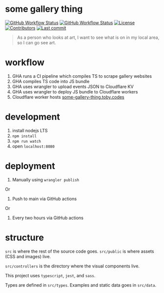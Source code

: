 # some gallery thing

[![GitHub Workflow Status](https://img.shields.io/github/workflow/status/tlwr/some-gallery-thing/deploy?label=build)](https://github.com/tlwr/some-gallery-thing/actions)
[![GitHub Workflow Status](https://img.shields.io/github/workflow/status/tlwr/some-gallery-thing/scrape?label=scrape)](https://github.com/tlwr/some-gallery-thing/actions)
[![License](https://img.shields.io/github/license/tlwr/some-gallery-thing?style=flat-square)](https://github.com/tlwr/some-gallery-thing/blob/main/LICENSE)
[![Contributors](https://img.shields.io/github/contributors/tlwr/some-gallery-thing?style=flat-square)](https://github.com/tlwr/some-gallery-thing/graphs/contributors)
[![Last commit](https://img.shields.io/github/last-commit/tlwr/some-gallery-thing?style=flat-square)](https://github.com/tlwr/some-gallery-thing/commit/HEAD)

> As a person who looks at art, I want to see what is on in my local area, so I
> can go see art.

# workflow

1. GHA runs a CI pipeline which compiles TS to scrape gallery websites
1. GHA compiles TS code into JS bundle
1. GHA uses wrangler to upload events JSON to Cloudflare KV
1. GHA uses wrangler to deploy JS bundle to Cloudflare workers
1. Cloudflare worker hosts [some-gallery-thing.toby.codes](https://some-gallery-thing.toby.codes)

# development

1. install nodejs LTS
2. `npm install`
3. `npm run watch`
4. open `localhost:8080`

# deployment

1. Manually using `wrangler publish`

Or

1. Push to main via GitHub actions

Or

1. Every two hours via GitHub actions

# structure

`src` is where the rest of the source code goes. `src/public` is where assets
(CSS and images) live.

`src/controllers` is the directory where the visual components live.

This project uses `typescript`, `jest`, and `sass`.

Types are defined in `src/types`. Examples and static data goes in `src/data`.
